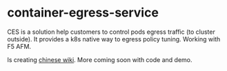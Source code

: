# container-egress-service
CES is a solution help customers to control pods egress traffic (to cluster outside). It provides a k8s native way to egress policy tuning. Working with F5 AFM.

Is creating [chinese wiki](https://github.com/f5devcentral/container-egress-service/wiki/%E4%B8%AD%E6%96%87%E9%A6%96%E9%A1%B5).  More coming soon with code and demo.
